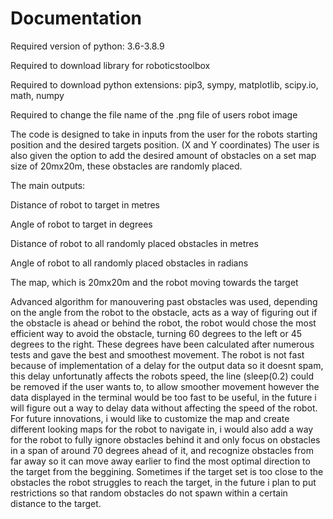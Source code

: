 # Documentation

Required version of python: 3.6-3.8.9

Required to download library for roboticstoolbox

Required to download python extensions: pip3, sympy, matplotlib, scipy.io, math, numpy

Required to change the file name of the .png file of users robot image

The code is designed to take in inputs from the user for the robots starting position and the desired targets position. (X and Y coordinates) 
The user is also given the option to add the desired amount of obstacles on a set map size of 20mx20m, these obstacles are randomly placed.

The main outputs:

  Distance of robot to target in metres
  
  Angle of robot to target in degrees
  
  Distance of robot to all randomly placed obstacles in metres 
  
  Angle of robot to all randomly placed obstacles in radians
  
  The map, which is 20mx20m and the robot moving towards the target
  
Advanced algorithm for manouvering past obstacles was used, depending on the angle from the robot to the obstacle, acts as a way of figuring out if the obstacle is ahead or behind the robot, the robot would chose the most efficient way to avoid the obstacle, turning 60 degrees to the left or 45 degrees to the right. These degrees have been calculated after numerous tests and gave the best and smoothest movement.
The robot is not fast because of implementation of a delay for the output data so it doesnt spam, this delay unfortunatly affects the robots speed, the line (sleep(0.2) could be removed if the user wants to, to allow smoother movement however the data displayed in the terminal would be too fast to be useful, in the future i will figure out a way to delay data without affecting the speed of the robot.
For future innovations, i would like to customize the map and create different looking maps for the robot to navigate in, i would also add a way for the robot to fully ignore obstacles behind it and only focus on obstacles in a span of around 70 degrees ahead of it, and recognize obstacles from far away so it can move away earlier to find the most optimal direction to the target from the beggining. Sometimes if the target set is too close to the obstacles the robot struggles to reach the target, in the future i plan to put restrictions so that random obstacles do not spawn within a certain distance to the target.
